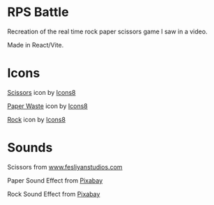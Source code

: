 # RPS Battle

Recreation of the real time rock paper scissors game I saw in a video.

Made in React/Vite.

# Icons

<a target="_blank" href="https://icons8.com/icon/A7egVNynrr0h/scissors">Scissors</a> icon by <a target="_blank" href="https://icons8.com">Icons8</a>

<a target="_blank" href="https://icons8.com/icon/PIKUClPKIVjC/paper-waste">Paper Waste</a> icon by <a target="_blank" href="https://icons8.com">Icons8</a>

<a target="_blank" href="https://icons8.com/icon/9FSQ5judlnAN/rock">Rock</a> icon by <a target="_blank" href="https://icons8.com">Icons8</a>


# Sounds

Scissors from www.fesliyanstudios.com

Paper Sound Effect from <a href="https://pixabay.com/?utm_source=link-attribution&utm_medium=referral&utm_campaign=music&utm_content=14415">Pixabay</a>

Rock Sound Effect from <a href="https://pixabay.com/?utm_source=link-attribution&utm_medium=referral&utm_campaign=music&utm_content=14722">Pixabay</a>


